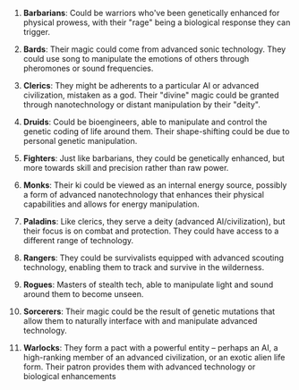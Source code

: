 1.  **Barbarians**: Could be warriors who've been genetically enhanced for physical prowess, with their "rage" being a biological response they can trigger.
    
2.  **Bards**: Their magic could come from advanced sonic technology. They could use song to manipulate the emotions of others through pheromones or sound frequencies.
    
3.  **Clerics**: They might be adherents to a particular AI or advanced civilization, mistaken as a god. Their "divine" magic could be granted through nanotechnology or distant manipulation by their "deity".
    
4.  **Druids**: Could be bioengineers, able to manipulate and control the genetic coding of life around them. Their shape-shifting could be due to personal genetic manipulation.
    
5.  **Fighters**: Just like barbarians, they could be genetically enhanced, but more towards skill and precision rather than raw power.
    
6.  **Monks**: Their ki could be viewed as an internal energy source, possibly a form of advanced nanotechnology that enhances their physical capabilities and allows for energy manipulation.
    
7.  **Paladins**: Like clerics, they serve a deity (advanced AI/civilization), but their focus is on combat and protection. They could have access to a different range of technology.
    
8.  **Rangers**: They could be survivalists equipped with advanced scouting technology, enabling them to track and survive in the wilderness.
    
9.  **Rogues**: Masters of stealth tech, able to manipulate light and sound around them to become unseen.
    
10.  **Sorcerers**: Their magic could be the result of genetic mutations that allow them to naturally interface with and manipulate advanced technology.
    
11.  **Warlocks**: They form a pact with a powerful entity – perhaps an AI, a high-ranking member of an advanced civilization, or an exotic alien life form. Their patron provides them with advanced technology or biological enhancements
